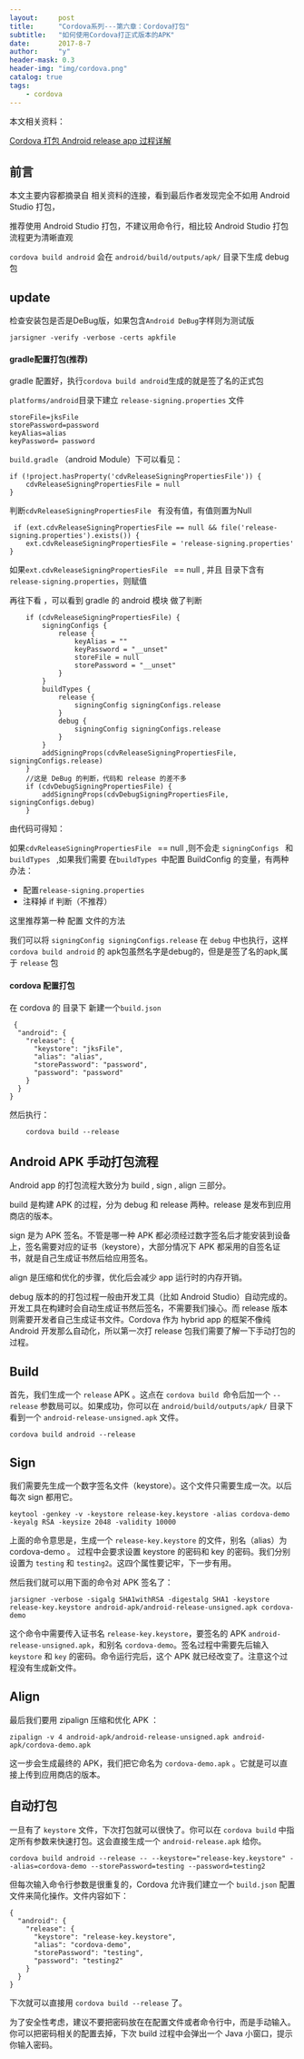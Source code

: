 ```yaml
---
layout:     post
title:      "Cordova系列---第六章：Cordova打包"
subtitle:   "如何使用Cordova打正式版本的APK"
date:       2017-8-7
author:     "y"
header-mask: 0.3
header-img: "img/cordova.png"
catalog: true
tags:
    - cordova
---
```


本文相关资料：

[Cordova 打包 Android release app 过程详解](https://segmentfault.com/a/1190000005177715)


## 前言

本文主要内容都摘录自 相关资料的连接，看到最后作者发现完全不如用 Android Studio 打包，


推荐使用 Android Studio 打包，不建议用命令行，相比较 Android Studio 打包流程更为清晰直观


`cordova build android` 会在 `android/build/outputs/apk/` 目录下生成 debug 包


## update

检查安装包是否是DeBug版，如果包含`Android DeBug`字样则为测试版

	jarsigner -verify -verbose -certs apkfile
	
	
#### gradle配置打包(推荐)

gradle 配置好，执行`cordova build android`生成的就是签了名的正式包

`platforms/android`目录下建立 `release-signing.properties` 文件

	storeFile=jksFile
	storePassword=password
	keyAlias=alias
	keyPassword= password
	

`build.gradle` （android Module）下可以看见：


    if (!project.hasProperty('cdvReleaseSigningPropertiesFile')) {
        cdvReleaseSigningPropertiesFile = null
    }
    
 判断`cdvReleaseSigningPropertiesFile ` 有没有值，有值则置为Null
 
	 if (ext.cdvReleaseSigningPropertiesFile == null && file('release-signing.properties').exists()) {
	    ext.cdvReleaseSigningPropertiesFile = 'release-signing.properties'
	}
	
如果`ext.cdvReleaseSigningPropertiesFile ` == null , 并且 目录下含有`release-signing.properties`，则赋值

再往下看 ，可以看到 gradle 的 android 模块 做了判断

	
	    if (cdvReleaseSigningPropertiesFile) {
	        signingConfigs {
	            release {
	                keyAlias = ""
	                keyPassword = "__unset"
	                storeFile = null
	                storePassword = "__unset"
	            }
	        }
	        buildTypes {
	            release {
	                signingConfig signingConfigs.release
	            }
	            debug {
             		signingConfig signingConfigs.release
	            }
	        }
	        addSigningProps(cdvReleaseSigningPropertiesFile, signingConfigs.release)
	    }
	    //这是 DeBug 的判断，代码和 release 的差不多
	    if (cdvDebugSigningPropertiesFile) {
	        addSigningProps(cdvDebugSigningPropertiesFile, signingConfigs.debug)
	    }

由代码可得知：

 如果`cdvReleaseSigningPropertiesFile ` == null ,则不会走 `signingConfigs ` 和 `buildTypes ` ,如果我们需要 在`buildTypes `中配置 BuildConfig 的变量，有两种办法：
 
 * 配置`release-signing.properties`
 * 注释掉 if 判断（不推荐）

 这里推荐第一种 配置 文件的方法
 
 我们可以将 `signingConfig signingConfigs.release` 在 `debug` 中也执行，这样`cordova build android` 的 apk包虽然名字是debug的，但是是签了名的apk,属于 `release` 包
 
#### cordova 配置打包
 
 在 cordova  的 目录下 新建一个`build.json`
 
	 {
	  "android": {
	    "release": {
	      "keystore": "jksFile",
	      "alias": "alias",
	      "storePassword": "password",
	      "password": "password"
	    }
	  }
	}
 
 
 然后执行：
 
 
 		cordova build --release
 


## Android APK 手动打包流程

Android app 的打包流程大致分为 build , sign , align 三部分。

build 是构建 APK 的过程，分为 debug 和 release 两种。release 是发布到应用商店的版本。

sign 是为 APK 签名。不管是哪一种 APK 都必须经过数字签名后才能安装到设备上，签名需要对应的证书（keystore），大部分情况下 APK 都采用的自签名证书，就是自己生成证书然后给应用签名。

align 是压缩和优化的步骤，优化后会减少 app 运行时的内存开销。

debug 版本的的打包过程一般由开发工具（比如 Android Studio）自动完成的。开发工具在构建时会自动生成证书然后签名，不需要我们操心。而 release 版本则需要开发者自己生成证书文件。Cordova 作为 hybrid app 的框架不像纯 Android 开发那么自动化，所以第一次打 release 包我们需要了解一下手动打包的过程。

## Build

首先，我们生成一个 `release` APK 。这点在 `cordova build `命令后加一个 `--release` 参数局可以。如果成功，你可以在 `android/build/outputs/apk/` 目录下看到一个 `android-release-unsigned.apk` 文件。

	cordova build android --release
	
## Sign

我们需要先生成一个数字签名文件（keystore）。这个文件只需要生成一次。以后每次 sign 都用它。

	keytool -genkey -v -keystore release-key.keystore -alias cordova-demo -keyalg RSA -keysize 2048 -validity 10000
	
上面的命令意思是，生成一个 `release-key.keystore` 的文件，别名（alias）为 cordova-demo 。
过程中会要求设置 keystore 的密码和 key 的密码。我们分别设置为 `testing` 和 `testing2`。这四个属性要记牢，下一步有用。

然后我们就可以用下面的命令对 APK 签名了：

	jarsigner -verbose -sigalg SHA1withRSA -digestalg SHA1 -keystore release-key.keystore android-apk/android-release-unsigned.apk cordova-demo
	
这个命令中需要传入证书名 `release-key.keystore`，要签名的 APK `android-release-unsigned.apk`，和别名 `cordova-demo`。签名过程中需要先后输入` keystore` 和 `key` 的密码。命令运行完后，这个 APK 就已经改变了。注意这个过程没有生成新文件。

## Align

最后我们要用 zipalign 压缩和优化 APK ：

	zipalign -v 4 android-apk/android-release-unsigned.apk android-apk/cordova-demo.apk
	

这一步会生成最终的 APK，我们把它命名为 `cordova-demo.apk` 。它就是可以直接上传到应用商店的版本。

## 自动打包

一旦有了 `keystore` 文件，下次打包就可以很快了。你可以在 `cordova build` 中指定所有参数来快速打包。这会直接生成一个 `android-release.apk` 给你。

	cordova build android --release -- --keystore="release-key.keystore" --alias=cordova-demo --storePassword=testing --password=testing2
	
但每次输入命令行参数是很重复的，Cordova 允许我们建立一个 `build.json` 配置文件来简化操作。文件内容如下：

	{
	  "android": {
	    "release": {
	      "keystore": "release-key.keystore",
	      "alias": "cordova-demo",
	      "storePassword": "testing",
	      "password": "testing2"
	    }
	  }
	}
	
下次就可以直接用 `cordova build --release` 了。

为了安全性考虑，建议不要把密码放在在配置文件或者命令行中，而是手动输入。你可以把密码相关的配置去掉，下次 build 过程中会弹出一个 Java 小窗口，提示你输入密码。


